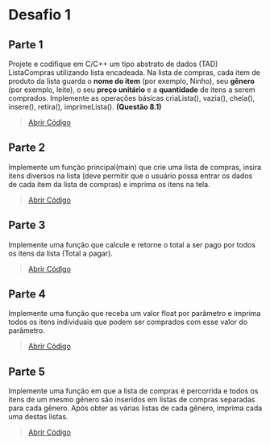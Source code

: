 # **Desafio 1**


## **Parte 1**
Projete e codifique em C/C++ um tipo abstrato de dados (TAD) ListaCompras utilizando lista encadeada. Na lista de compras, cada item de produto da lista guarda o **nome do item** (por exemplo, Ninho), seu **gênero** (por exemplo, leite), o seu **preço unitário** e a **quantidade** de itens a serem comprados. Implemente as operações básicas criaLista(), vazia(), cheia(), insere(), retira(), imprimeLista(). **(Questão 8.1)**
> [Abrir Código](codigo/Questao8.1.c)

## **Parte 2**

Implemente um função principal(main) que crie uma lista de compras, insira itens diversos na lista (deve permitir que o usuário possa entrar os dados de cada item da lista de compras) e imprima os itens na tela.
> [Abrir Código](codigo/Questao8.3.c)

## **Parte 3**

Implemente uma função que calcule e retorne o total a ser pago por todos os itens da lista (Total a pagar).
> [Abrir Código](codigo/Questao8.4.c)

## **Parte 4**

Implemente uma função que receba um valor float por parâmetro e imprima todos os itens individuais que podem ser comprados com esse valor do parâmetro.
> [Abrir Código](codigo/Questao8.5.c)

## **Parte 5**

Implemente uma função em que a lista de compras é percorrida e todos os itens de um mesmo gênero são inseridos em listas de compras separadas para cada gênero. Após obter as várias listas de cada gênero, imprima  cada uma destas listas.
> [Abrir Código](codigo/Questao8.7.c)